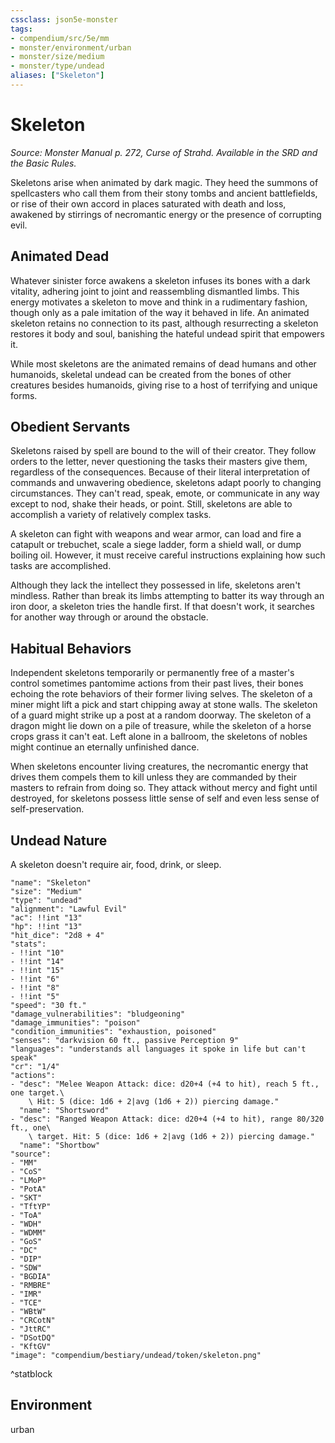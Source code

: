 ```yaml
---
cssclass: json5e-monster
tags:
- compendium/src/5e/mm
- monster/environment/urban
- monster/size/medium
- monster/type/undead
aliases: ["Skeleton"]
---
```

# Skeleton
*Source: Monster Manual p. 272, Curse of Strahd. Available in the SRD and the Basic Rules.*  

Skeletons arise when animated by dark magic. They heed the summons of spellcasters who call them from their stony tombs and ancient battlefields, or rise of their own accord in places saturated with death and loss, awakened by stirrings of necromantic energy or the presence of corrupting evil.

## Animated Dead

Whatever sinister force awakens a skeleton infuses its bones with a dark vitality, adhering joint to joint and reassembling dismantled limbs. This energy motivates a skeleton to move and think in a rudimentary fashion, though only as a pale imitation of the way it behaved in life. An animated skeleton retains no connection to its past, although resurrecting a skeleton restores it body and soul, banishing the hateful undead spirit that empowers it.

While most skeletons are the animated remains of dead humans and other humanoids, skeletal undead can be created from the bones of other creatures besides humanoids, giving rise to a host of terrifying and unique forms.

## Obedient Servants

Skeletons raised by spell are bound to the will of their creator. They follow orders to the letter, never questioning the tasks their masters give them, regardless of the consequences. Because of their literal interpretation of commands and unwavering obedience, skeletons adapt poorly to changing circumstances. They can't read, speak, emote, or communicate in any way except to nod, shake their heads, or point. Still, skeletons are able to accomplish a variety of relatively complex tasks.

A skeleton can fight with weapons and wear armor, can load and fire a catapult or trebuchet, scale a siege ladder, form a shield wall, or dump boiling oil. However, it must receive careful instructions explaining how such tasks are accomplished.

Although they lack the intellect they possessed in life, skeletons aren't mindless. Rather than break its limbs attempting to batter its way through an iron door, a skeleton tries the handle first. If that doesn't work, it searches for another way through or around the obstacle.

## Habitual Behaviors

Independent skeletons temporarily or permanently free of a master's control sometimes pantomime actions from their past lives, their bones echoing the rote behaviors of their former living selves. The skeleton of a miner might lift a pick and start chipping away at stone walls. The skeleton of a guard might strike up a post at a random doorway. The skeleton of a dragon might lie down on a pile of treasure, while the skeleton of a horse crops grass it can't eat. Left alone in a ballroom, the skeletons of nobles might continue an eternally unfinished dance.

When skeletons encounter living creatures, the necromantic energy that drives them compels them to kill unless they are commanded by their masters to refrain from doing so. They attack without mercy and fight until destroyed, for skeletons possess little sense of self and even less sense of self-preservation.

## Undead Nature

A skeleton doesn't require air, food, drink, or sleep.

```statblock
"name": "Skeleton"
"size": "Medium"
"type": "undead"
"alignment": "Lawful Evil"
"ac": !!int "13"
"hp": !!int "13"
"hit_dice": "2d8 + 4"
"stats":
- !!int "10"
- !!int "14"
- !!int "15"
- !!int "6"
- !!int "8"
- !!int "5"
"speed": "30 ft."
"damage_vulnerabilities": "bludgeoning"
"damage_immunities": "poison"
"condition_immunities": "exhaustion, poisoned"
"senses": "darkvision 60 ft., passive Perception 9"
"languages": "understands all languages it spoke in life but can't speak"
"cr": "1/4"
"actions":
- "desc": "Melee Weapon Attack: dice: d20+4 (+4 to hit), reach 5 ft., one target.\
    \ Hit: 5 (dice: 1d6 + 2|avg (1d6 + 2)) piercing damage."
  "name": "Shortsword"
- "desc": "Ranged Weapon Attack: dice: d20+4 (+4 to hit), range 80/320 ft., one\
    \ target. Hit: 5 (dice: 1d6 + 2|avg (1d6 + 2)) piercing damage."
  "name": "Shortbow"
"source":
- "MM"
- "CoS"
- "LMoP"
- "PotA"
- "SKT"
- "TftYP"
- "ToA"
- "WDH"
- "WDMM"
- "GoS"
- "DC"
- "DIP"
- "SDW"
- "BGDIA"
- "RMBRE"
- "IMR"
- "TCE"
- "WBtW"
- "CRCotN"
- "JttRC"
- "DSotDQ"
- "KftGV"
"image": "compendium/bestiary/undead/token/skeleton.png"
```
^statblock

## Environment

urban